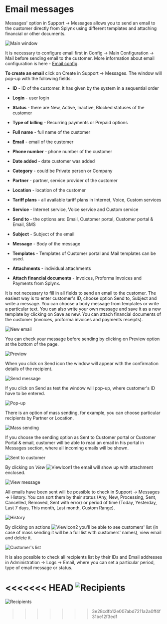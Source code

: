 Email messages
==============

Messages' option in Support → Messages allows you to send an email to the customer directly from Splynx using different templates and attaching financial or other documents.

![Main window](./main_window.png)

It is necessary to configure email first in Config → Main Configuration → Mail before sending email to the customer. More information about email configuration is here - [Email config](configuration/main_configuration/email_config/email_config.md).

**To create an email** click on Create in Support → Messages. The window will pop-up with the following fields:  


* **ID** - ID of the customer. It has given by the system in a sequential order


* **Login** - user login


* **Status** - there are New, Active, Inactive, Blocked statuses of the customer


* **Type of billing** - Recurring payments or Prepaid options


* **Full name** - full name of the customer


* **Email** - email of the customer


* **Phone number** - phone number of the customer


* **Date added** - date customer was added


* **Category** -  could be Private person or Company


* **Partner** - partner, service provider of the customer


* **Location** - location of the customer


* **Tariff plans** - all available tariff plans in Internet, Voice, Custom services


* **Service** - Internet service, Voice service and Custom service


* **Send to** - the options are: Email, Customer portal, Customer portal & Email, SMS


* **Subject** - Subject of the email


* **Message** - Body of the message


* **Templates** - Templates of Customer portal and Mail templates can be used.


* **Attachments** - individual attachments


* **Attach financial documents** - Invoices, Proforma Invoices and Payments from Splynx.

It is not necessary to fill in all fields to send an email to the customer. The easiest way is to enter customer's ID, choose option Send to, Subject and write a message. You can choose a body message from templates or write a particular text. You can also write your own message and save it as a new template by clicking on Save as new. You can attach financial documents of the customer (invoices, proforma invoices and payments receipts).

![New email](./new_email.png)

You can check your message before sending by clicking on Preview option at the bottom of the page.

![Preview](./preview.png)

When you click on Send icon the window will appear with the confirmation details of the recipient.

![Send message](./send_message.png)

If you click on Send as test  the window will pop-up, where customer's ID have to be entered.

![Pop-up](./pop_up.png)

There is an option of mass sending, for example, you can choose particular recipients by Partner or Location.

![Mass sending](./mass_sending.png)

If you choose the sending option as Sent to Customer portal or Customer Portal & email, customer will be able to read an email in his portal in Messages section, where all incoming emails will be shown.

![Sent to customer](./sent_to_customer.png)

By clicking on *View* <icon class="image-icon">![ViewIcon1](./icon1.png)</icon> the email will show up with attachment enclosed.

![View message](./view_message.png)

All emails have been sent will be possible to check in Support → Messages → History. You can sort them by their status (Any, New, Processing, Sent, Cancelled, Removed, Sent with error) or period of time (Today, Yesterday, Last 7 days, This month, Last month, Custom Range).

![History](./history.png)

By clicking on actions <icon class="image-icon">![ViewIcon2](./icon2.png)</icon> you'll be able to see customers' list (in case of mass sending it will be a full list with customers' names), view email and delete it.

![Customer's list](./customers_list.png)

It is also possible to check all recipients list by their IDs and Email addresses in Administration → Logs → Email, where you can set a particular period, type of email message or status.

<<<<<<< HEAD
![Recipients](./recipients.png?w=300)
=======
![Recipients](./recipients.png)
>>>>>>> 3e28cdfb12e007abd7211a2a0ff4f31be12f3edf
